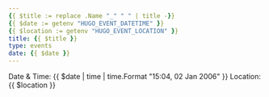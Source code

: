 ```yaml
---
{{ $title := replace .Name "_" " " | title -}}
{{ $date := getenv "HUGO_EVENT_DATETIME" }}
{{ $location := getenv "HUGO_EVENT_LOCATION" }}
title: {{ $title }}
type: events
date: {{ $date }}
---
```


Date & Time: {{ $date | time | time.Format "15:04, 02 Jan 2006" }}
Location: {{ $location }}